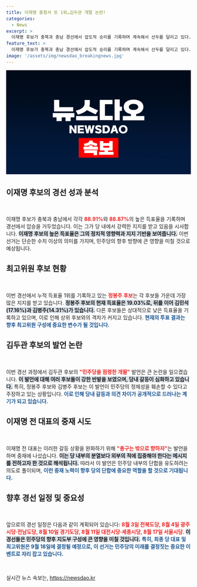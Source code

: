 ```yaml
---
title: 이재명 충청서 또 1위…김두관 개딸 논란!
categories:
  - News
excerpt: >
  이재명 후보가 충북과 충남 경선에서 압도적 승리를 기록하며 계속해서 선두를 달리고 있다. 그러나 김두관의 개딸 발언으로 당내 갈등이 점화되고, 후보들 간의 치열한 공방이 이어지고 있다. 클릭해 자세히 알아보세요!
feature_text: >
  이재명 후보가 충북과 충남 경선에서 압도적 승리를 기록하며 계속해서 선두를 달리고 있다. 그러나 김두관의 개딸 발언으로 당내 갈등이 점화되고, 후보들 간의 치열한 공방이 이어지고 있다. 클릭해 자세히 알아보세요!
image: '/assets/img/newsdao_breakingnews.jpg'
---
```


<p><img src="/assets/img/newsdao_breakingnews.jpg" alt="implanttips 속보" /></p>

<h2 data-ke-size="size26">이재명 후보의 경선 성과 분석</h2>

<p data-ke-size="size16">&nbsp;</p>

<p>이재명 후보가 충북과 충남에서 각각 <b><span style="color: #ee2323;">88.91%</span></b>와 <b><span style="color: #ee2323;">88.87%</span></b>의 높은 득표율을 기록하며 경선에서 압승을 거두었습니다. 이는 그가 당 내에서 강력한 지지를 받고 있음을 시사합니다. <b><span style="background-color: #21538527;">이재명 후보의 높은 득표율은 그의 정치적 영향력과 지지 기반을 보여줍니다.</span></b> 이번 선거는 단순한 수치 이상의 의미를 가지며, 민주당의 향후 방향에 큰 영향을 미칠 것으로 예상됩니다. </p>

<h2 data-ke-size="size26">최고위원 후보 현황</h2>

<p data-ke-size="size16">&nbsp;</p>

<p>이번 경선에서 누적 득표율 1위를 기록하고 있는 <b><span style="color: #ee2323;">정봉주 후보</span></b>는 각 후보들 가운데 가장 많은 지지를 받고 있습니다. <b><span style="background-color: #21538527;">정봉주 후보의 현재 득표율은 19.03%로, 뒤를 이어 김민석(17.16%)과 김병주(14.31%)가 있습니다.</span></b> 다른 후보들은 상대적으로 낮은 득표율을 기록하고 있으며, 이로 인해 상위 후보와의 격차가 커지고 있습니다. <b><span style="color: #1a5490;">현재의 투표 결과는 향후 최고위원 구성에 중요한 변수가 될 것입니다.</span></b></p>

<h2 data-ke-size="size26">김두관 후보의 발언 논란</h2>

<p data-ke-size="size16">&nbsp;</p>

<p>이번 경선 과정에서 김두관 후보의 <b><span style="color: #ee2323;">"민주당을 점령한 개딸"</span></b> 발언은 큰 논란을 일으켰습니다. <b><span style="background-color: #21538527;">이 발언에 대해 여러 후보들이 강한 반발을 보였으며, 당내 갈등이 심화하고 있습니다.</span></b> 특히, 정봉주 후보와 김병주 후보는 이 발언이 민주당의 정체성을 훼손할 수 있다고 주장하고 있는 상황입니다. <b><span style="color: #1a5490;">이로 인해 당내 갈등과 의견 차이가 공개적으로 드러나는 계기가 되고 있습니다.</span></b></p>

<h2 data-ke-size="size26">이재명 전 대표의 중재 시도</h2>

<p data-ke-size="size16">&nbsp;</p>

<p>이재명 전 대표는 이러한 갈등 상황을 완화하기 위해 <b><span style="color: #ee2323;">"총구는 밖으로 향하자"</span></b>는 발언을 하며 중재에 나섰습니다. <b><span style="background-color: #21538527;">이는 당 내부의 분열보다 외부의 적에 집중해야 한다는 메시지를 전하고자 한 것으로 해석됩니다.</span></b> 따라서 이 발언은 민주당 내부의 단합을 유도하려는 의도로 풀이되며, <b><span style="color: #1a5490;">이런 중재 노력이 향후 당의 단합에 중요한 역할을 할 것으로 기대됩니다.</span></b></p>

<h2 data-ke-size="size26">향후 경선 일정 및 중요성</h2>

<p data-ke-size="size16">&nbsp;</p>

<p>앞으로의 경선 일정은 다음과 같이 계획되어 있습니다: <b><span style="color: #ee2323;">8월 3일 전북도당, 8월 4일 광주시당·전남도당, 8월 10일 경기도당, 8월 11일 대전시당·세종시당, 8월 17일 서울시당</span></b>. <b><span style="background-color: #21538527;">이 경선들은 민주당의 향후 지도부 구성에 큰 영향을 미칠 것입니다.</span></b> <b><span style="color: #1a5490;">특히, 최종 당 대표 및 최고위원은 9월 18일에 결정될 예정으로, 이 선거는 민주당의 미래를 결정짓는 중요한 이벤트로 자리 잡고 있습니다.</span></b> </p>

<p data-ke-size="size16">&nbsp;</p> 
실시간 뉴스 속보는, <a href="https://newsdao.kr" rel="dofollow">https://newsdao.kr</a>


